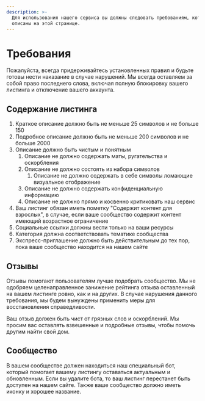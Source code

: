 ```yaml
---
description: >-
  Для использования нашего сервиса вы должны следовать требованиям, которые
  описаны на этой странице.
---
```


# Требования

Пожалуйста, всегда придерживайтесь установленных правил и будьте готовы нести наказание в случае нарушений. Мы всегда оставляем за собой право последнего слова, включая полную блокировку вашего листинга и отключение вашего аккаунта.

## Содержание листинга

1. Краткое описание должно быть не меньше 25 символов и не больше 150
2. Подробное описание должно быть не меньше 200 символов и не больше 2000
3. Описание должно быть чистым и понятным
   1. Описание не должно содержать маты, ругательства и оскорбления
   2. Описание не должно состоять из набора символов
      1. Описание не должно содержать в себе символы ломающие визуальное отображение
   3. Описание не должно содержать конфиденциальную информацию
   4. Описание не должно прямо и косвенно критиковать наш сервис
4. Ваш листинг обязан иметь пометку "Содержит контент для взрослых", в случае, если ваше сообщество содержит контент имеющий возрастное ограничение
5. Социальные ссылки должны вести только на ваши ресурсы
6. Категория должна соответствовать тематике сообщества
7. Экспресс-приглашение должно быть действительным до тех пор, пока ваше сообщество находится на нашем сайте

## Отзывы

Отзывы помогают пользователям лучше подобрать сообщество. Мы не одобряем целенаправленное занижение рейтинга отзыва оставленный на вашем листинге ровно, как и на других. В случае нарушения данного требования, мы будем вынуждены применить меры для восстановления справедливости.

Ваш отзыв должен быть чист от грязных слов и оскорблений. Мы просим вас оставлять взвешенные и подробные отзывы, чтобы помочь другим найти свой дом.

## Сообщество

В вашем сообществе должен находиться наш специальный бот, который помогает вашему листингу оставаться актуальным и обновленным. Если вы удалите бота, то ваш листинг перестанет быть доступен на нашем сайте. Также ваше сообщество должно иметь иконку и хорошее название.

